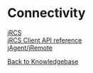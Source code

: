 # Connectivity

[jRCS](./jbase-remote-connectivity-server-(jrcs)/README.md)  
[jRCS Client API reference](./jrcs-client-api-reference/README.md)  
[jAgent/jRemote](./jagent/README.md)

[Back to Knowledgebase](./../README.md)
